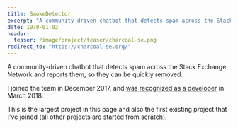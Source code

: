 ```yaml
---
title: SmokeDetector
excerpt: "A community-driven chatbot that detects spam across the Stack Exchange Network and reports them so that they can be quickly removed."
date: 1970-01-02
header:
  teaser: /image/project/teaser/charcoal-se.png
redirect_to: "https://charcoal-se.org/"
---
```


A community-driven chatbot that detects spam across the Stack Exchange Network and reports them, so they can be quickly removed.

I joined the team in December 2017, and [was recognized as a developer](/p/3) in March 2018.

This is the largest project in this page and also the first existing project that I've joined (all other projects are started from scratch).
